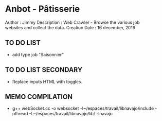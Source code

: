 # Anbot - Pâtisserie

Author : Jimmy
Description : Web Crawler - Browse the various job websites and collect the data.
Creation Date : 16 december, 2016


## TO DO LIST 
 - add type job "Saisonnier"
 

## TO DO LIST SECONDARY 
 - Replace inputs HTML with toggles.

## MEMO COMPILATION
 - g++ webSocket.cc -o websocket -I~/espaces/travail/libnavajo/include -pthread -L~/espaces/travail/libnavajo/lib/ -lnavajo
